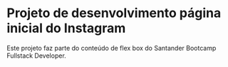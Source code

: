 # Projeto de desenvolvimento página inicial do Instagram 

Este projeto faz parte do conteúdo de flex box do Santander Bootcamp Fullstack Developer. 
